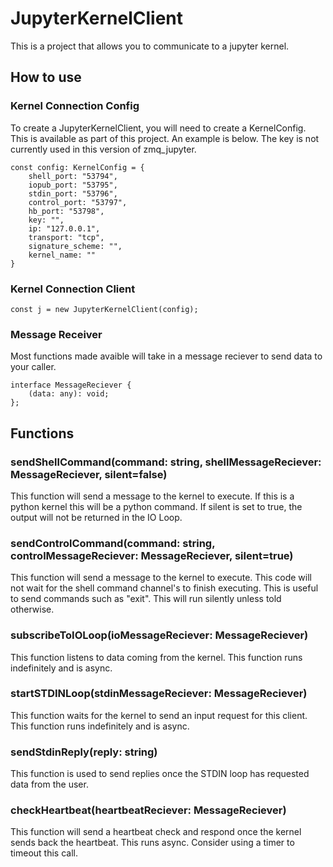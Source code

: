 # JupyterKernelClient

This is a project that allows you to communicate to a jupyter kernel.

## How to use

### Kernel Connection Config
To create a JupyterKernelClient, you will need to create a KernelConfig. This is available as part of this project. An example is below. The key is not currently used in this version of zmq_jupyter.

```
const config: KernelConfig = {
    shell_port: "53794",
    iopub_port: "53795",
    stdin_port: "53796",
    control_port: "53797",
    hb_port: "53798",
    key: "",
    ip: "127.0.0.1",
    transport: "tcp",
    signature_scheme: "",
    kernel_name: ""
}
```

### Kernel Connection Client

```
const j = new JupyterKernelClient(config);
```

### Message Receiver

Most functions made avaible will take in a message reciever to send data to your caller.

```
interface MessageReciever {
    (data: any): void;
};
```


## Functions

### sendShellCommand(command: string, shellMessageReciever: MessageReciever, silent=false)
This function will send a message to the kernel to execute. If this is a python kernel this will be a python command. If silent is set to true, the output will not be returned in the IO Loop.

### sendControlCommand(command: string, controlMessageReciever: MessageReciever, silent=true)
This function will send a message to the kernel to execute. This code will not wait for the shell command channel's to finish executing. This is useful to send commands such as "exit". This will run silently unless told otherwise.


### subscribeToIOLoop(ioMessageReciever: MessageReciever)

This function listens to data coming from the kernel. This function runs indefinitely and is async.

### startSTDINLoop(stdinMessageReciever: MessageReciever)

This function waits for the kernel to send an input request for this client. This function runs indefinitely and is async.

### sendStdinReply(reply: string)

This function is used to send replies once the STDIN loop has requested data from the user.

### checkHeartbeat(heartbeatReciever: MessageReciever)

This function will send a heartbeat check and respond once the kernel sends back the heartbeat. This runs async. Consider using a timer to timeout this call.
